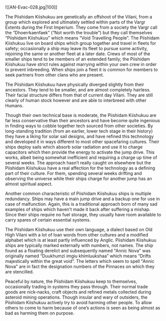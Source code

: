 ![[AN-Evac-028.jpg|100]]

The Piishidam Kiishukuu are genetically an offshoot of the Vilani, from a group which explored and ultimately settled within parts of the Vargr Extents during the First Imperium. They come from a society the Vargr call the “Dhoerrkaenfaek” (“Not worth the trouble”) but they call themselves
“Piishidam Kiishukuu” which means “Void Travelling People”. The Piishidam Kiishukuu live on board ships which group together and travel in fleets for safety; occasionally a ship may leave its fleet to pursue some activity, rejoining the same or another fleet at a later date. Crews of most of the smaller ships tend to be members of an extended family; the Piishidam Kiishukuu have strict rules against marrying within your own crew in order to prevent inbreeding. When ships join a fleet it is common for members to seek partners from other clans who are present.

The Piishidam Kiishukuu have physically diverged slightly from their ancestors. They tend to be smaller, and are almost completely hairless. Their facial structure differs from that of current day Vilani. They are still clearly of human stock however and are able to interbreed with other Humans.

Though their own technical base is moderate, the Piishidam Kiishukuu are far less conservative than their ancestors and have become quite ingenious in finding ways to cobble together tech sourced from other societies. By long-standing tradition (from an earlier, lower tech stage in their history) they have a liking for solar sail designs, and have refined this technology and developed it in ways different to most other spacefaring cultures. Their ships deploy sails which absorb solar radiation and use it to charge capacitors which then provide the energy to activate the jump drive. This works, albeit being somewhat inefficient and requiring a charge up time of several weeks. The approach hasn’t really caught on elsewhere but the Piishidam Kiishukuu have a real affection for the technology as a defining part of their culture. For them, spending several weeks drifting and observing the universe while their ships charge for another jump has an almost spiritual aspect.

Another common characteristic of Piishidam Kiishukuu ships is multiple redundancy. Ships may have a main jump drive and a backup one for use in case of malfunction. Again, this is a traditional approach born of many sad examples of ships which haven’t made it back after suffering a mishap. Since their ships require no fuel storage, they usually have room available to carry spares of certain essential systems.

The Piishidam Kiishukuu use their own language, a dialect based on Old High Vilani with a lot of loan words from other cultures and a modified alphabet which is at least partly influenced by Anglic. Piishidam Kiishukuu ships are typically marked externally with numbers, not names. The ship found as a floating derelict and subsequently named "Annic Nova" was originally named
“Duukhumzi imgiu khimluukshaa” which means “Drifts majestically within the great void”. The letters which seem to spell "Annic Nova" are in fact the designation numbers of the Pinnaces on which they are stencilled.

Peaceful by nature, the Piishidam Kiishukuu keep to themselves, occasionally trading in systems they pass through. Their normal trade goods are nick-nacks, craft objects and refined metals collected during asteroid mining operations. Though insular and wary of outsiders, the Piishidam Kiishukuu actively try to avoid harming other people. To allow others to come to harm because of one’s actions is seen as being almost as bad as harming them on purpose.